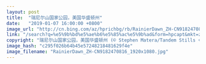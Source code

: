 ```yaml
---
layout: post
title:  "瑞尼尔山国家公园，美国华盛顿州"
date:   "2019-01-07 16:00:00 +0800"
image_url: "http://cn.bing.com/az/hprichbg/rb/RainierDawn_ZH-CN9182470816_1920x1080.jpg"
link: "/search?q=%e5%9b%bd%e5%ae%b6%e5%85%ac%e5%9b%ad&form=hpcapt&mkt=zh-cn"
copyright: "瑞尼尔山国家公园，美国华盛顿州 (© Stephen Matera/Tandem Stills + Motion)"
image_hash: "c295f026b64b45e57248218481629f4e"
image_filename: "RainierDawn_ZH-CN9182470816_1920x1080.jpg"
---
```

